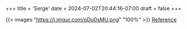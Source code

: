 +++
title = 'Serge'
date = 2024-07-02T20:44:16-07:00
draft = false 
+++

{{< images "https://i.imgur.com/qDu0sMU.png" "100%" >}}
[Reference](https://i.imgur.com/hOJO9PH.png)